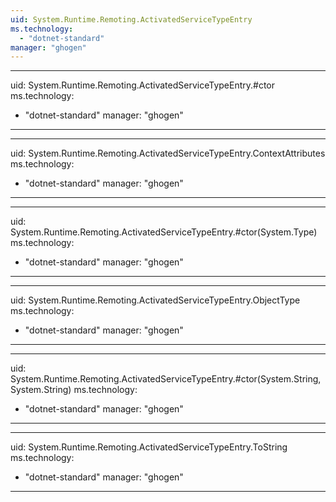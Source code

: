 ```yaml
---
uid: System.Runtime.Remoting.ActivatedServiceTypeEntry
ms.technology: 
  - "dotnet-standard"
manager: "ghogen"
---
```


---
uid: System.Runtime.Remoting.ActivatedServiceTypeEntry.#ctor
ms.technology: 
  - "dotnet-standard"
manager: "ghogen"
---

---
uid: System.Runtime.Remoting.ActivatedServiceTypeEntry.ContextAttributes
ms.technology: 
  - "dotnet-standard"
manager: "ghogen"
---

---
uid: System.Runtime.Remoting.ActivatedServiceTypeEntry.#ctor(System.Type)
ms.technology: 
  - "dotnet-standard"
manager: "ghogen"
---

---
uid: System.Runtime.Remoting.ActivatedServiceTypeEntry.ObjectType
ms.technology: 
  - "dotnet-standard"
manager: "ghogen"
---

---
uid: System.Runtime.Remoting.ActivatedServiceTypeEntry.#ctor(System.String,System.String)
ms.technology: 
  - "dotnet-standard"
manager: "ghogen"
---

---
uid: System.Runtime.Remoting.ActivatedServiceTypeEntry.ToString
ms.technology: 
  - "dotnet-standard"
manager: "ghogen"
---
